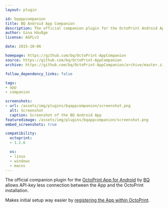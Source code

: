 ```yaml
---
layout: plugin

id: bqappcompanion
title: BQ Android App Companion
description: The official companion plugin for the OctoPrint Android App
author: Gina Häußge
license: AGPLv3

date: 2015-10-06

homepage: https://github.com/bq/OctoPrint-AppCompanion
source: https://github.com/bq/OctoPrint-AppCompanion
archive: https://github.com/bq/OctoPrint-AppCompanion/archive/master.zip

follow_dependency_links: false

tags:
- app
- companion

screenshots:
- url: /assets/img/plugins/bqappcompanion/screenshot.png
  alt: Screenshot
  caption: Screenshot of the BQ Android App
featuredimage: /assets/img/plugins/bqappcompanion/screenshot.png
embed_screenshots: true

compatibility:
  octoprint:
  - 1.2.6

  os:
  - linux
  - windows
  - macos
---
```


The official companion plugin for the [OctoPrint App for Android](https://github.com/bq/OctoPrint-AndroidApp) by [BQ](http://bq.com)
allows API-key less connection between the App and the OctoPrint installation.

Makes initial setup way easier by [registering the App within OctoPrint](http://docs.octoprint.org/en/master/api/apps.html#apps).
